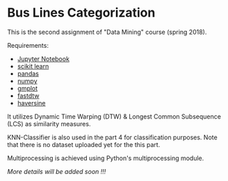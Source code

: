 # Bus Lines Categorization

This is the second assignment of "Data Mining" course (spring 2018).

Requirements:
  * [Jupyter Notebook](http://jupyter.org/install)
  * [scikit learn](http://scikit-learn.org/stable/install.html)
  * [pandas](https://pandas.pydata.org/pandas-docs/stable/install.html)
  * [numpy](https://docs.scipy.org/doc/numpy/user/install.html)
  * [gmplot](https://pypi.org/project/gmplot/)
  * [fastdtw](https://pypi.org/project/fastdtw/)
  * [haversine](https://pypi.org/project/haversine/)

It utilizes Dynamic Time Warping (DTW) & Longest Common Subsequence (LCS) as similarity measures.    

KNN-Classifier is also used in the part 4 for classification purposes. Note that there is no dataset uploaded yet for the this part.    

Multiprocessing is achieved using Python's multiprocessing module.

*More details will be added soon !!!*

